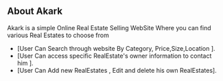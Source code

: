 
## About Akark

Akark is a simple Online Real Estate Selling WebSite
Where you can find various Real Estates to choose from 

- [User Can Search through website By Category, Price,Size,Location ].
- [User Can access specific RealEstate's owner information to contact him ].
- [User Can Add new RealEstates , Edit and delete his own RealEstates].


